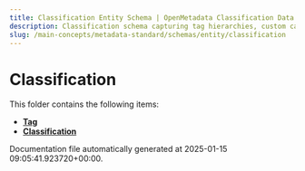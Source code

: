 ```yaml
---
title: Classification Entity Schema | OpenMetadata Classification Data
description: Classification schema capturing tag hierarchies, custom categories, and semantic labeling structures.
slug: /main-concepts/metadata-standard/schemas/entity/classification
---
```


# Classification

This folder contains the following items:

- [**Tag**](/main-concepts/metadata-standard/schemas/entity/classification/tag)
- [**Classification**](/main-concepts/metadata-standard/schemas/entity/classification/classification)


Documentation file automatically generated at 2025-01-15 09:05:41.923720+00:00.
